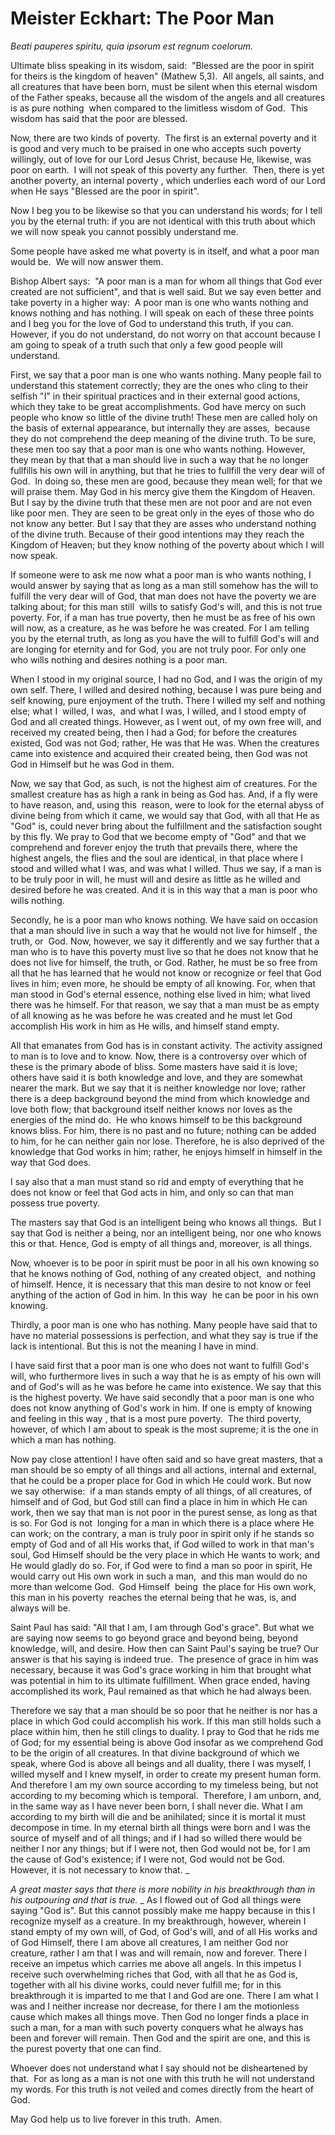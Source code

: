 # Meister Eckhart: The Poor Man

  

  

  

  

  

  

_Beati pauperes spiritu, quia ipsorum est regnum coelorum._

  

	
Ultimate bliss speaking in its wisdom, said:&nbsp; &quot;Blessed are the poor in spirit for theirs is the kingdom of heaven&quot; (Mathew 5,3).&nbsp; All angels, all saints, and all creatures that have been born, must be silent when this eternal wisdom of the Father speaks, because all the wisdom of the angels and all creatures is as pure nothing&nbsp; when compared to the limitless wisdom of God.&nbsp; This wisdom has said that the poor are blessed. &nbsp;
	
Now, there are two kinds of poverty.&nbsp; The first is an external poverty and it is good and very much to be praised in one who accepts such poverty&nbsp; willingly, out of love for our Lord Jesus Christ, because He, likewise, was poor on earth.&nbsp; I will not speak of this poverty any further.&nbsp; Then, there is yet another poverty, an internal poverty , which underlies each word of our Lord when He says &quot;Blessed are the poor in spirit&quot;. &nbsp;
	
Now I beg you to be likewise so that you can understand his words; for I tell you by the eternal truth: if you are not identical with this truth about which we will now speak you cannot possibly understand me. &nbsp;
	
Some people have asked me what poverty is in itself, and what a poor man would be.&nbsp; We will now answer them.
	
Bishop Albert says:&nbsp; &quot;A poor man is a man for whom all things that God ever created are not sufficient&quot;, and that is well said. But we say even better and take poverty in a higher way:&nbsp; A poor man is one who wants nothing and knows nothing and has nothing. I will speak on each of these three points and I beg you for the love of God to understand this truth, if you can. However, if you do not understand, do not worry on that account because I am going to speak of a truth such that only a few good people will understand.&nbsp;
	
First, we say that a poor man is one who wants nothing. Many people fail to understand this statement correctly; they are the ones who cling to their selfish &quot;I&quot; in their spiritual practices and in their external good actions, which they take to be great accomplishments. God have mercy on such people who know so little of the divine truth! These men are called holy on the basis of external appearance, but internally they are asses,&nbsp; because they do not comprehend the deep meaning of the divine truth. To be sure, these men too say that a poor man is one who wants nothing. However, they mean by that that a man should live in such a way that he no longer fullfills his own will in anything, but that he tries to fullfill the very dear will of God.&nbsp; In doing so, these men are good, because they mean well; for that we will praise them. May God in his mercy give them the Kingdom of Heaven. But I say by the divine truth that these men are not poor and are not even like poor men. They are seen to be great only in the eyes of those who do not know any better. But I say that they are asses who understand nothing of the divine truth. Because of their good intentions may they reach the Kingdom of Heaven; but they know nothing of the poverty about which I will now speak.&nbsp;
	
If someone were to ask me now what a poor man is who wants nothing, I would answer by saying that as long as a man still somehow has the will to fulfill the very dear will of God, that man does not have the poverty we are talking about; for this man still&nbsp; wills to satisfy God's will, and this is not true poverty. For, if a man has true poverty, then he must be as free of his own will now, as a creature, as he was before he was created. For I am telling you by the eternal truth, as long as you have the will to fulfill God's will and are longing for eternity and for God, you are not truly poor. For only one who wills nothing and desires nothing is a poor man.
	
When I stood in my original source, I had no God, and I was the origin of my own self. There, I willed and desired nothing, because I was pure being and self knowing, pure enjoyment of the truth. There I willed my self and nothing else; what I&nbsp; willed, I was,&nbsp; and what I was, I willed, and I stood empty of God and all created things. However, as I went out, of my own free will, and received my created being, then I had a God; for before the creatures existed, God was not God; rather, He was that He was. When the creatures came into existence and acquired their created being, then God was not God in Himself but he was God in them.&nbsp;
	
Now, we say that God, as such, is not the highest aim of creatures. For the smallest creature has as high a rank in being as God has. And, if a fly were to have reason, and, using this&nbsp; reason, were to look for the eternal abyss of divine being from which it came, we would say that God, with all that He as &quot;God&quot; is, could never bring about the fulfillment and the satisfaction sought by this fly. We pray to God that we become empty of &quot;God&quot; and that we comprehend and forever enjoy the truth that prevails there, where the highest angels, the flies and the soul are identical, in that place where I stood and willed what I was, and was what I willed. Thus we say, if a man is to be truly poor in will, he must will and desire as little as he willed and desired before he was created. And it is in this way that a man is poor who wills nothing.&nbsp;
	
Secondly, he is a poor man who knows nothing. We have said on occasion that a man should live in such a way that he would not live for himself , the truth, or&nbsp; God. Now, however, we say it differently and we say further that a man who is to have this poverty must live so that he does not know that he does not live for himself, the truth, or God. Rather, he must be so free from all that he has learned that he would not know or recognize or feel that God lives in him; even more, he should be empty of all knowing. For, when that man stood in God's eternal essence, nothing else lived in him; what lived there was he himself. For that reason, we say that a man must be as empty of all knowing as he was before he was created and he must let God accomplish His work in him as He wills, and himself stand empty.&nbsp;
	
All that emanates from God has is in constant activity. The activity assigned to man is to love and to know. Now, there is a controversy over which of these is the primary abode of bliss. Some masters have said it is love; others have said it is both knowledge and love, and they are somewhat nearer the mark. But we say that it is neither knowledge nor love; rather there is a deep background beyond the mind from which knowledge and love both flow; that background itself neither knows nor loves as the energies of the mind do.&nbsp; He who knows himself to be this background knows bliss. For him, there is no past and no future; nothing can be added to him, for he can neither gain nor lose. Therefore, he is also deprived of the knowledge that God works in him; rather, he enjoys himself in himself in the way that God does.
	
I say also that a man must stand so rid and empty of everything that he does not know or feel that God acts in him, and only so can that man possess true poverty.&nbsp;
	
The masters say that God is an intelligent being who knows all things.&nbsp; But I say that God is neither a being, nor an intelligent being, nor one who knows this or that. Hence, God is empty of all things and, moreover, is all things.&nbsp;
	
Now, whoever is to be poor in spirit must be poor in all his own knowing so that he knows nothing of God, nothing of any created object,&nbsp; and nothing of himself. Hence, it is necessary that this man desire to not know or feel anything of the action of God in him. In this way&nbsp; he can be poor in his own knowing.&nbsp;
	
Thirdly, a poor man is one who has nothing. Many people have said that to have no material possessions is perfection, and what they say is true if the lack is intentional. But this is not the meaning I have in mind.&nbsp;
	
I have said first that a poor man is one who does not want to fulfill God's will, who furthermore lives in such a way that he is as empty of his own will and of God's will as he was before he came into existence. We say that this is the highest poverty. We have said secondly that a poor man is one who does not know anything of God's work in him. If one is empty of knowing and feeling in this way , that is a most pure poverty.&nbsp; The third poverty, however, of which I am about to speak is the most supreme; it is the one in which a man has nothing.
	
Now pay close attention! I have often said and so have great masters, that a man should be so empty of all things and all actions, internal and external, that he could be a proper place for God in which He could work. But now we say otherwise:&nbsp; if a man stands empty of all things, of all creatures, of himself and of God, but God still can find a place in him in which He can work, then we say that man is not poor in the purest sense, as long as that is so. For God is not&nbsp; longing for a man in which there is a place where He can work; on the contrary, a man is truly poor in spirit only if he stands so empty of God and of all His works that, if God willed to work in that man's soul, God Himself should be the very place in which He wants to work; and He would gladly do so. For, if God were to find a man so poor in spirit, He would carry out His own work in such a man,&nbsp; and this man would do no more than welcome God.&nbsp; God Himself&nbsp; being&nbsp; the place for His own work, this man in his poverty&nbsp; reaches the eternal being that he was, is, and always will be.&nbsp;
	
Saint Paul has said: &quot;All that I am, I am through God's grace&quot;. But what we are saying now seems to go beyond grace and beyond being, beyond knowledge, will, and desire. How then can Saint Paul's saying be true? Our answer is that his saying is indeed true.&nbsp; The presence of grace in him was necessary, because it was God's grace working in him that brought what was potential in him to its ultimate fulfillment. When grace ended, having accomplished its work, Paul remained as that which he had always been.&nbsp;
	
Therefore we say that a man should be so poor that he neither is nor has a place in which God could accomplish his work. If this man still holds such a place within him, then he still clings to duality. I pray to God that he rids me of God; for my essential being is above God insofar as we comprehend God to be the origin of all creatures. In that divine background of which we speak, where God is above all beings and all duality, there I was myself, I willed myself and I knew myself, in order to create my present human form. And therefore I am my own source according to my timeless being, but not according to my becoming which is temporal.&nbsp; Therefore, I am unborn, and, in the same way as I have never been born, I shall never die. What I am according to my birth will die and be anihilated; since it is mortal it must decompose in time. In my eternal birth all things were born and I was the source of myself and of all things; and if I had so willed there would be neither I nor any things; but if I were not, then God would not be, for I am the cause of God's existence; if I were not, God would not be God. However, it is not necessary to know that.
_
	
_A great master says that there is more nobility in his breakthrough than in his outpouring and that is true._&nbsp;_ As I flowed out of God all things were saying &quot;God is&quot;. But this cannot possibly make me happy because in this I recognize myself as a creature. In my breakthrough, however, wherein I stand empty of my own will, of God, of God's will, and of all His works and of God Himself, there I am above all creatures, I am neither God nor creature, rather I am that I was and will remain, now and forever. There I receive an impetus which carries me above all angels. In this impetus I receive such overwhelming riches that God, with all that he as God is, together with all his divine works, could never fulfill me; for in this breakthrough it is imparted to me that I and God are one. There I am what I was and I neither increase nor decrease, for there I am the motionless cause which makes all things move. Then God no longer finds a place in such a man, for a man with such poverty conquers what he always has been and forever will remain. Then God and the spirit are one, and this is the purest poverty that one can find.&nbsp;

	
Whoever does not understand what I say should not be disheartened by that.&nbsp; For as long as a man is not one with this truth he will not understand my words. For this truth is not veiled and comes directly from the heart of God.
	
May God help us to live forever in this truth.&nbsp; Amen.
  

  

  

  

  

  

